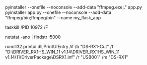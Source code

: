pyinstaller --onefile --noconsole --add-data "ffmpeg.exe;." app.py
pyinstaller app.py --onefile --noconsole --add-data "ffmpeg/bin;ffmpeg/bin" --name my_flask_app

taskkill /PID 10972 /F 

netstat -ano | findstr :5000


rundll32 printui.dll,PrintUIEntry /if /b "DS-RX1-Cut" /f "D:\DRIVER_RX1HS_WIN_11 v1.14\DRIVER_RX1HS_WIN_11 v1.14\11\DriverPackage\DSRX1.inf" /r "USB001" /m "DS-RX1"
